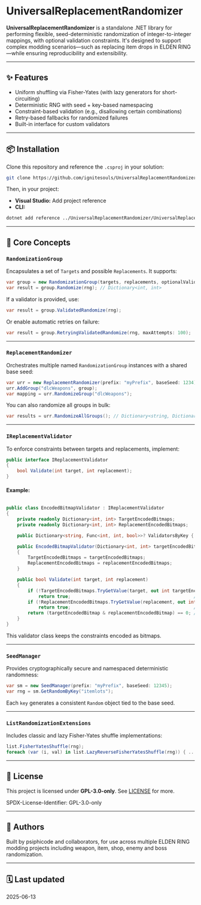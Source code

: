 # UniversalReplacementRandomizer

**UniversalReplacementRandomizer** is a standalone .NET library for performing flexible, seed-deterministic randomization of integer-to-integer mappings, with optional validation constraints. It's designed to support complex modding scenarios—such as replacing item drops in ELDEN RING—while ensuring reproducibility and extensibility.

---

## ✨ Features

- Uniform shuffling via Fisher-Yates (with lazy generators for short-circuiting)
- Deterministic RNG with seed + key-based namespacing
- Constraint-based validation (e.g., disallowing certain combinations)
- Retry-based fallbacks for randomized failures
- Built-in interface for custom validators

---

## 📦 Installation

Clone this repository and reference the `.csproj` in your solution:

```sh
git clone https://github.com/ignitesouls/UniversalReplacementRandomizer.git
```

Then, in your project:
- **Visual Studio:** Add project reference
- **CLI:**
```sh
dotnet add reference ../UniversalReplacementRandomizer/UniversalReplacementRandomizer.csproj
```

---

## 🧠 Core Concepts

### `RandomizationGroup`

Encapsulates a set of `Targets` and possible `Replacements`. It supports:

```csharp
var group = new RandomizationGroup(targets, replacements, optionalValidator);
var result = group.Randomize(rng); // Dictionary<int, int>
```

If a validator is provided, use:

```csharp
var result = group.ValidatedRandomize(rng);
```

Or enable automatic retries on failure:

```csharp
var result = group.RetryingValidatedRandomize(rng, maxAttempts: 100);
```

---

### `ReplacementRandomizer`

Orchestrates multiple named `RandomizationGroup` instances with a shared base seed:

```csharp
var urr = new ReplacementRandomizer(prefix: "myPrefix", baseSeed: 1234);
urr.AddGroup("dlcWeapons", group);
var mapping = urr.RandomizeGroup("dlcWeapons");
```

You can also randomize all groups in bulk:

```csharp
var results = urr.RandomizeAllGroups(); // Dictionary<string, Dictionary<int, int>>
```

---

### `IReplacementValidator`

To enforce constraints between targets and replacements, implement:

```csharp
public interface IReplacementValidator
{
    bool Validate(int target, int replacement);
}
```

#### Example:
```csharp

public class EncodedBitmapValidator : IReplacementValidator
{
    private readonly Dictionary<int, int> TargetEncodedBitmaps;
    private readonly Dictionary<int, int> ReplacementEncodedBitmaps;

    public Dictionary<string, Func<int, int, bool>>? ValidatorsByKey { get; set; }

    public EncodedBitmapValidator(Dictionary<int, int> targetEncodedBitmaps, Dictionary<int, int> replacementEncodedBitmaps)
    {
        TargetEncodedBitmaps = targetEncodedBitmaps;
        ReplacementEncodedBitmaps = replacementEncodedBitmaps;
    }

    public bool Validate(int target, int replacement)
    {
        if (!TargetEncodedBitmaps.TryGetValue(target, out int targetEncodedBitmap))
            return true;                                              // the target doesn't have any conflicts
        if (!ReplacementEncodedBitmaps.TryGetValue(replacement, out int replacementEncodedBitmap))
            return true;                                              // the replacement doesn't have any conflicts
        return (targetEncodedBitmap & replacementEncodedBitmap) == 0; // we have to check for conflicts between the two
    }
}
```
This validator class keeps the constraints encoded as bitmaps.

---

### `SeedManager`

Provides cryptographically secure and namespaced deterministic randomness:

```csharp
var sm = new SeedManager(prefix: "myPrefix", baseSeed: 12345);
var rng = sm.GetRandomByKey("itemlots");
```

Each `key` generates a consistent `Random` object tied to the base seed.

---

### `ListRandomizationExtensions`

Includes classic and lazy Fisher-Yates shuffle implementations:

```csharp
list.FisherYatesShuffle(rng);
foreach (var (i, val) in list.LazyReverseFisherYatesShuffle(rng)) { ... }
```

---

## 🔐 License

This project is licensed under **GPL-3.0-only**. See [LICENSE](./LICENSE) for more.

SPDX-License-Identifier: GPL-3.0-only

---

## 👤 Authors

Built by psiphicode and collaborators, for use across multiple ELDEN RING modding projects including weapon, item, shop, enemy and boss randomization.

---

## 🗓️ Last updated

2025-06-13
